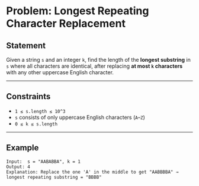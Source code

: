 # Problem: Longest Repeating Character Replacement

## Statement

Given a string `s` and an integer `k`, find the length of the **longest substring** in `s` where all characters are identical, after replacing **at most `k` characters** with any other uppercase English character.

---

## Constraints

- `1 ≤ s.length ≤ 10^3`
- `s` consists of only uppercase English characters (`A`–`Z`)
- `0 ≤ k ≤ s.length`

---

## Example

```text
Input:  s = "AABABBA", k = 1
Output: 4
Explanation: Replace the one 'A' in the middle to get "AABBBBA" → longest repeating substring = "BBBB"
```
